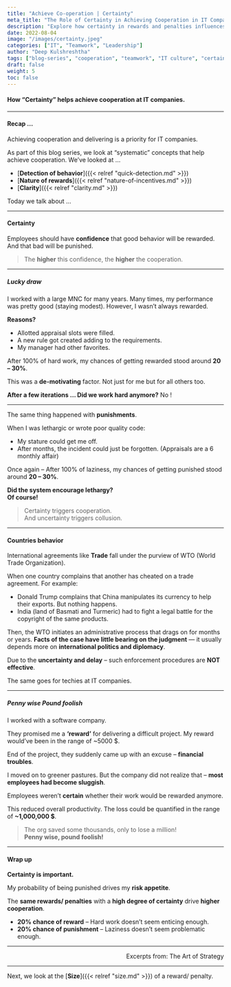 ```yaml
---
title: "Achieve Co-operation | Certainty"
meta_title: "The Role of Certainty in Achieving Cooperation in IT Companies"
description: "Explore how certainty in rewards and penalties influences cooperation in IT organizations."
date: 2022-08-04
image: "/images/certainty.jpeg"
categories: ["IT", "Teamwork", "Leadership"]
author: "Deep Kulshreshtha"
tags: ["blog-series", "cooperation", "teamwork", "IT culture", "certainty"]
draft: false
weight: 5
toc: false
---
```


#### How “Certainty” helps achieve cooperation at IT companies.

---

#### Recap …

Achieving cooperation and delivering is a priority for IT companies.

As part of this blog series, we look at “systematic” concepts that help achieve cooperation. We’ve looked at …

- [**Detection of behavior**]({{< relref "quick-detection.md" >}})
- [**Nature of rewards**]({{< relref "nature-of-incentives.md" >}})
- [**Clarity**]({{< relref "clarity.md" >}})


Today we talk about …

---

#### Certainty

Employees should have **confidence** that good behavior will be rewarded. And that bad will be punished.  
>The **higher** this confidence, the **higher** the cooperation.

---

##### Lucky draw

I worked with a large MNC for many years. Many times, my performance was pretty good (staying modest).
However, I wasn’t always rewarded.

**Reasons?**

- Allotted appraisal slots were filled.  
- A new rule got created adding to the requirements.  
- My manager had other favorites.  

After 100% of hard work, my chances of getting rewarded stood around **20 – 30%**.  

This was a **de-motivating** factor. Not just for me but for all others too.

**After a few iterations … Did we work hard anymore?**  No !

---

The same thing happened with **punishments**.  

When I was lethargic or wrote poor quality code:

- My stature could get me off.  
- After months, the incident could just be forgotten. (Appraisals are a 6 monthly affair)  

Once again – After 100% of laziness, my chances of getting punished stood around **20 – 30%**.

**Did the system encourage lethargy?**  
**Of course!**

> Certainty triggers cooperation.  
> And uncertainty triggers collusion.

---

#### Countries behavior

International agreements like **Trade** fall under the purview of WTO (World Trade Organization).

When one country complains that another has cheated on a trade agreement. For example:

- Donald Trump complains that China manipulates its currency to help their exports. But nothing happens.  
- India (land of Basmati and Turmeric) had to fight a legal battle for the copyright of the same products.

Then, the WTO initiates an administrative process that drags on for months or years. **Facts of the case have little bearing on the judgment** — it usually depends more on **international politics and diplomacy**.

Due to the **uncertainty and delay** – such enforcement procedures are **NOT effective**.  

The same goes for techies at IT companies.

---

##### Penny wise Pound foolish

I worked with a software company.  

They promised me a **‘reward’** for delivering a difficult project. My reward would’ve been in the range of ~5000 $.

End of the project, they suddenly came up with an excuse – **financial troubles**.  

I moved on to greener pastures. But the company did not realize that – **most employees had become sluggish**.

Employees weren’t **certain** whether their work would be rewarded anymore.  

This reduced overall productivity. The loss could be quantified in the range of **~1,000,000 $**.

> The org saved some thousands, only to lose a million!  
> **Penny wise, pound foolish!**

---

#### Wrap up

**Certainty is important.**  

My probability of being punished drives my **risk appetite**.

The **same rewards/ penalties** with a **high degree of certainty** drive **higher cooperation**.

- **20% chance of reward** – Hard work doesn’t seem enticing enough.  
- **20% chance of punishment** – Laziness doesn’t seem problematic enough.

---

<div align="right">
Excerpts from: The Art of Strategy
</div>


---

Next, we look at the [**Size**]({{< relref "size.md" >}}) of a reward/ penalty.
